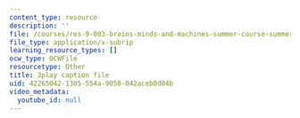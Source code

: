 ```yaml
---
content_type: resource
description: ''
file: /courses/res-9-003-brains-minds-and-machines-summer-course-summer-2015/422650421305554a9058042aceb0d04b_zAx-EEelmLc.vtt
file_type: application/x-subrip
learning_resource_types: []
ocw_type: OCWFile
resourcetype: Other
title: 3play caption file
uid: 42265042-1305-554a-9058-042aceb0d04b
video_metadata:
  youtube_id: null
---
```

